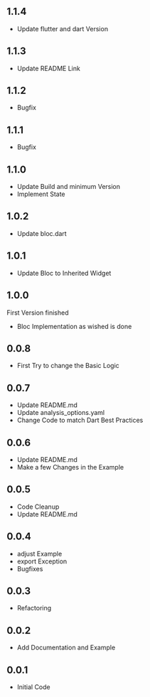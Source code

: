 ## 1.1.4

* Update flutter and dart Version

## 1.1.3

* Update README Link

## 1.1.2

* Bugfix

## 1.1.1

* Bugfix

## 1.1.0

* Update Build and minimum Version
* Implement State

## 1.0.2

* Update bloc.dart

## 1.0.1

* Update Bloc to Inherited Widget

## 1.0.0

First Version finished
* Bloc Implementation as wished is done

## 0.0.8

* First Try to change the Basic Logic

## 0.0.7

* Update README.md
* Update analysis_options.yaml
* Change Code to match Dart Best Practices

## 0.0.6

* Update README.md
* Make a few Changes in the Example

## 0.0.5

* Code Cleanup
* Update README.md

## 0.0.4

* adjust Example
* export Exception
* Bugfixes

## 0.0.3

* Refactoring

## 0.0.2

* Add Documentation and Example

## 0.0.1

* Initial Code
